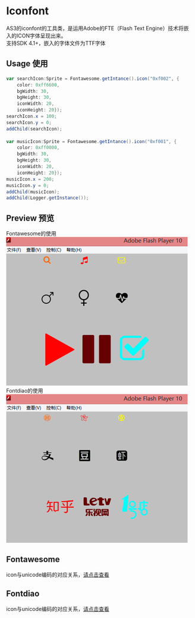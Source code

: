 # Iconfont
AS3的iconfont的工具类，是运用Adobe的FTE（Flash Text Engine）技术将嵌入的ICON字体呈现出来。  
支持SDK 4.1+，嵌入的字体文件为TTF字体


## Usage 使用
```actionscript
var searchIcon:Sprite = Fontawesome.getIntance().icon("0xf002", {
	color: 0xff6600, 
	bgWidth: 30, 
	bgHeight: 30, 
	iconWidth: 20, 
	iconHeight: 20});
searchIcon.x = 100;
searchIcon.y = 0;
addChild(searchIcon);

var musicIcon:Sprite = Fontawesome.getIntance().icon("0xf001", {
	color: 0xff0000, 
	bgWidth: 30, 
	bgHeight: 30, 
	iconWidth: 20, 
	iconHeight: 20});
musicIcon.x = 200;
musicIcon.y = 0;
addChild(musicIcon);
addChild(Logger.getInstance());
```

## Preview 预览
Fontawesome的使用  
![](https://raw.githubusercontent.com/ascollection/iconfont/master/bin/preview/fontawesome.jpg)  
Fontdiao的使用  
![](https://raw.githubusercontent.com/ascollection/iconfont/master/bin/preview/fontdiao.jpg)  

## Fontawesome
icon与unicode编码的对应关系，[请点击查看](http://ascollection.github.io/iconfont.github.io/fontawesome/docs/demo.html)  

## Fontdiao
icon与unicode编码的对应关系，[请点击查看](http://ascollection.github.io/iconfont.github.io/fontdiao/docs/demo.html)  